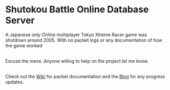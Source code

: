 # Shutokou Battle Online Database Server
A Japanese only Online multiplayer Tokyo Xtreme Racer game was shutdown around 2005. With no packet logs or any documentation of how the game worked<br/><br/>

Excuse the mess. Anyone willing to help on the project let me know.<br/><br/>

Check out the [Wiki](http://wiki.sb-online.net) for packet documentation and the [Blog](http://sb-online.net/blog/) for any progress updates.